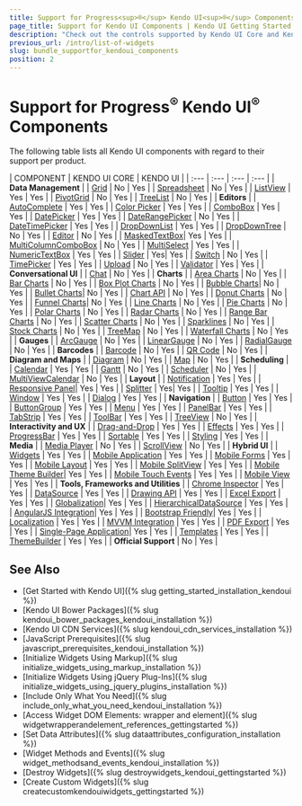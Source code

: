 ```yaml
---
title: Support for Progress<sup>®</sup> Kendo UI<sup>®</sup> Components
page_title: Support for Kendo UI Components | Kendo UI Getting Started
description: "Check out the controls supported by Kendo UI Core and Kendo UI."
previous_url: /intro/list-of-widgets
slug: bundle_supportfor_kendoui_components
position: 2
---
```


# Support for Progress<sup>®</sup> Kendo UI<sup>®</sup> Components

The following table lists all Kendo UI components with regard to their support per product.

| COMPONENT             | KENDO UI CORE     | KENDO UI     |
| :---                  | :---              | :---                      | :---                      |
| **Data Management**       |
| [Grid](http://demos.telerik.com/kendo-ui/grid/index)                  | <span class="tag-neutral">No</span>  | <span class="tag-success">Yes</span> |
| [Spreadsheet](http://demos.telerik.com/kendo-ui/spreadsheet/index)    | <span class="tag-neutral">No</span>  | <span class="tag-success">Yes</span> |
| [ListView](http://demos.telerik.com/kendo-ui/listview/index)          | <span class="tag-success">Yes</span> | <span class="tag-success">Yes</span> |
| [PivotGrid](http://demos.telerik.com/kendo-ui/pivotgrid/index)        | <span class="tag-neutral">No</span>  | <span class="tag-success">Yes</span> |
| [TreeList](http://demos.telerik.com/kendo-ui/treelist/index)          | <span class="tag-neutral">No</span>  | <span class="tag-success">Yes</span> |
| **Editors**               |
| [AutoComplete](http://demos.telerik.com/kendo-ui/autocomplete/index)  | <span class="tag-success">Yes</span> | <span class="tag-success">Yes</span> |
| [Color Picker](http://demos.telerik.com/kendo-ui/colorpicker/index)   | <span class="tag-success">Yes</span> | <span class="tag-success">Yes</span> |
| [ComboBox](http://demos.telerik.com/kendo-ui/combobox/index)          | <span class="tag-success">Yes</span> | <span class="tag-success">Yes</span> |
| [DatePicker](http://demos.telerik.com/kendo-ui/datepicker/index)      | <span class="tag-success">Yes</span> | <span class="tag-success">Yes</span> |
| [DateRangePicker](http://demos.telerik.com/kendo-ui/daterangepicker/index)      | <span class="tag-success">No</span> | <span class="tag-success">Yes</span> |
| [DateTimePicker](http://demos.telerik.com/kendo-ui/datetimepicker/index) | <span class="tag-success">Yes</span> | <span class="tag-success">Yes</span> |
| [DropDownList](http://demos.telerik.com/kendo-ui/dropdownlist/index)  | <span class="tag-success">Yes</span> | <span class="tag-success">Yes</span> |
| [DropDownTree](http://demos.telerik.com/kendo-ui/dropdowntree/index)  | <span class="tag-neutral">No</span> | <span class="tag-success">Yes</span> |
| [Editor](http://demos.telerik.com/kendo-ui/editor/index)              | <span class="tag-neutral">No</span>  | <span class="tag-success">Yes</span> |
| [MaskedTextBox](http://demos.telerik.com/kendo-ui/maskedtextbox/index)| <span class="tag-success">Yes</span> | <span class="tag-success">Yes</span> |
| [MultiColumnComboBox](http://demos.telerik.com/kendo-ui/multicolumncombobox/index)    | <span class="tag-neutral">No</span> | <span class="tag-success">Yes</span> |
| [MultiSelect](http://demos.telerik.com/kendo-ui/multiselect/index)    | <span class="tag-success">Yes</span> | <span class="tag-success">Yes</span> |
| [NumericTextBox](http://demos.telerik.com/kendo-ui/numerictextbox/index) | <span class="tag-success">Yes</span> | <span class="tag-success">Yes</span> |
| [Slider](http://demos.telerik.com/kendo-ui/slider/index)              | <span class="tag-success">Yes</span>| <span class="tag-success">Yes</span> |
| [Switch](http://demos.telerik.com/kendo-ui/switch/index)              | <span class="tag-neutral">No</span>  | <span class="tag-success">Yes</span> |
| [TimePicker](http://demos.telerik.com/kendo-ui/timepicker/index)      | <span class="tag-success">Yes</span> | <span class="tag-success">Yes</span> |
| [Upload](http://demos.telerik.com/kendo-ui/upload/index)              | <span class="tag-neutral">No</span>  | <span class="tag-success">Yes</span> |
| [Validator](http://demos.telerik.com/kendo-ui/validator/index)        | <span class="tag-success">Yes</span>  | <span class="tag-success">Yes</span> |
| **Conversational UI**     |
| [Chat](http://demos.telerik.com/kendo-ui/chat/index)                  | <span class="tag-neutral">No</span> | <span class="tag-success">Yes</span> |
| **Charts**                |
| [Area Charts](http://demos.telerik.com/kendo-ui/area-charts/index)    | <span class="tag-neutral">No</span> | <span class="tag-success">Yes</span> |
| [Bar Charts](http://demos.telerik.com/kendo-ui/bar-charts/index)      | <span class="tag-neutral">No</span> | <span class="tag-success">Yes</span> |
| [Box Plot Charts](http://demos.telerik.com/kendo-ui/box-plot-charts/index) | <span class="tag-neutral">No</span> | <span class="tag-success">Yes</span> |
| [Bubble Charts](http://demos.telerik.com/kendo-ui/bubble-charts/index)| <span class="tag-neutral">No</span> | <span class="tag-success">Yes</span> |
| [Bullet Charts](http://demos.telerik.com/kendo-ui/bullet-charts/index)| <span class="tag-neutral">No</span> | <span class="tag-success">Yes</span> |
| [Chart API](http://demos.telerik.com/kendo-ui/chart-api/index)        | <span class="tag-neutral">No</span> | <span class="tag-success">Yes</span> |
| [Donut Charts](http://demos.telerik.com/kendo-ui/donut-charts/index)  | <span class="tag-neutral">No</span> | <span class="tag-success">Yes</span> |
| [Funnel Charts](http://demos.telerik.com/kendo-ui/funnel-charts/index)| <span class="tag-neutral">No</span> | <span class="tag-success">Yes</span> |
| [Line Charts](http://demos.telerik.com/kendo-ui/line-charts/index)    | <span class="tag-neutral">No</span> | <span class="tag-success">Yes</span> |
| [Pie Charts](http://demos.telerik.com/kendo-ui/pie-charts/index)      | <span class="tag-neutral">No</span> | <span class="tag-success">Yes</span> |
| [Polar Charts](http://demos.telerik.com/kendo-ui/polar-charts/index)  | <span class="tag-neutral">No</span> | <span class="tag-success">Yes</span> |
| [Radar Charts](http://demos.telerik.com/kendo-ui/radar-charts/index)  | <span class="tag-neutral">No</span> | <span class="tag-success">Yes</span> |
| [Range Bar Charts](http://demos.telerik.com/kendo-ui/range-bar-charts/index) | <span class="tag-neutral">No</span> | <span class="tag-success">Yes</span> |
| [Scatter Charts](http://demos.telerik.com/kendo-ui/scatter-charts/index) | <span class="tag-neutral">No</span> | <span class="tag-success">Yes</span> |
| [Sparklines](http://demos.telerik.com/kendo-ui/sparklines/index)      | <span class="tag-neutral">No</span> | <span class="tag-success">Yes</span> |
| [Stock Charts](http://demos.telerik.com/kendo-ui/financial/index)     | <span class="tag-neutral">No</span> | <span class="tag-success">Yes</span> |
| [TreeMap](http://demos.telerik.com/kendo-ui/treemap/index)            | <span class="tag-neutral">No</span> | <span class="tag-success">Yes</span> |
| [Waterfall Charts](http://demos.telerik.com/kendo-ui/waterfall-charts/index) | <span class="tag-neutral">No</span> | <span class="tag-success">Yes</span> |
| **Gauges**                |
| [ArcGauge](http://demos.telerik.com/kendo-ui/arc-gauge/index)         | <span class="tag-neutral">No</span> | <span class="tag-success">Yes</span> |
| [LinearGauge](http://demos.telerik.com/kendo-ui/linear-gauge/index)   | <span class="tag-neutral">No</span> | <span class="tag-success">Yes</span> |
| [RadialGauge](http://demos.telerik.com/kendo-ui/radial-gauge/index)   | <span class="tag-neutral">No</span> | <span class="tag-success">Yes</span> |
| **Barcodes**              |
| [Barcode](http://demos.telerik.com/kendo-ui/barcode/index)            | <span class="tag-neutral">No</span> | <span class="tag-success">Yes</span> |
| [QR Code](http://demos.telerik.com/kendo-ui/qrcode/index)             | <span class="tag-neutral">No</span> | <span class="tag-success">Yes</span> |
| **Diagram and Maps**      |
| [Diagram](http://demos.telerik.com/kendo-ui/diagram/index)            | <span class="tag-neutral">No</span> | <span class="tag-success">Yes</span> |
| [Map](http://demos.telerik.com/kendo-ui/map/index)                    | <span class="tag-neutral">No</span> | <span class="tag-success">Yes</span> |
| **Scheduling**            |
| [Calendar](http://demos.telerik.com/kendo-ui/calendar/index)          | <span class="tag-success">Yes</span> | <span class="tag-success">Yes</span> |
| [Gantt](http://demos.telerik.com/kendo-ui/gantt/index)                | <span class="tag-neutral">No</span>  | <span class="tag-success">Yes</span> |
| [Scheduler](http://demos.telerik.com/kendo-ui/scheduler/index)        | <span class="tag-neutral">No</span>  | <span class="tag-success">Yes</span> |
| [MultiViewCalendar](http://demos.telerik.com/kendo-ui/multiviewcalendar/index) | <span class="tag-neutral">No</span>  | <span class="tag-success">Yes</span> |
| **Layout**                |
| [Notification](http://demos.telerik.com/kendo-ui/notification/index)  | <span class="tag-success">Yes</span> | <span class="tag-success">Yes</span> |
| [Responsive Panel](http://demos.telerik.com/kendo-ui/responsive-panel/index)| <span class="tag-success">Yes</span> | <span class="tag-success">Yes</span> |
| [Splitter](http://demos.telerik.com/kendo-ui/splitter/index)          | <span class="tag-success">Yes</span>| <span class="tag-success">Yes</span> |
| [Tooltip](http://demos.telerik.com/kendo-ui/tooltip/index)            | <span class="tag-success">Yes</span> | <span class="tag-success">Yes</span> |
| [Window](http://demos.telerik.com/kendo-ui/window/index)              | <span class="tag-success">Yes</span> | <span class="tag-success">Yes</span> |
| [Dialog](http://demos.telerik.com/kendo-ui/dialog/index)              | <span class="tag-success">Yes</span> | <span class="tag-success">Yes</span> |
| **Navigation**            |
| [Button](http://demos.telerik.com/kendo-ui/button/index)              | <span class="tag-success">Yes</span> | <span class="tag-success">Yes</span> |
| [ButtonGroup](http://demos.telerik.com/kendo-ui/buttongroup/index)    | <span class="tag-success">Yes</span> | <span class="tag-success">Yes</span> |
| [Menu](http://demos.telerik.com/kendo-ui/menu/index)                  | <span class="tag-success">Yes</span> | <span class="tag-success">Yes</span> |
| [PanelBar](http://demos.telerik.com/kendo-ui/panelbar/index)          | <span class="tag-success">Yes</span> | <span class="tag-success">Yes</span> |
| [TabStrip](http://demos.telerik.com/kendo-ui/tabstrip/index)          | <span class="tag-success">Yes</span> | <span class="tag-success">Yes</span> |
| [ToolBar](http://demos.telerik.com/kendo-ui/toolbar/index)            | <span class="tag-success">Yes</span> | <span class="tag-success">Yes</span> |
| [TreeView](http://demos.telerik.com/kendo-ui/treeview/index)          | <span class="tag-neutral">No</span>  | <span class="tag-success">Yes</span> |
| **Interactivity and UX**  |
| [Drag-and-Drop](http://demos.telerik.com/kendo-ui/dragdrop/index)     | <span class="tag-success">Yes</span> | <span class="tag-success">Yes</span> |
| [Effects](http://demos.telerik.com/kendo-ui/fx/expand)                | <span class="tag-success">Yes</span> | <span class="tag-success">Yes</span> |
| [ProgressBar](http://demos.telerik.com/kendo-ui/progressbar/index)    | <span class="tag-success">Yes</span> | <span class="tag-success">Yes</span> |
| [Sortable](http://demos.telerik.com/kendo-ui/sortable/index)          | <span class="tag-success">Yes</span> | <span class="tag-success">Yes</span> |
| [Styling](http://demos.telerik.com/kendo-ui/styling/index)            | <span class="tag-success">Yes</span> | <span class="tag-success">Yes</span> |
| **Media**  |
| [Media Player](http://demos.telerik.com/kendo-ui/mediaplayer/index)   | <span class="tag-neutral">No</span> | <span class="tag-success">Yes</span> |
| [ScrollView](http://demos.telerik.com/kendo-ui/scrollview/index)      | <span class="tag-neutral">No</span> | <span class="tag-success">Yes</span> |
| **Hybrid UI**     |
| [Widgets](http://demos.telerik.com/kendo-ui/m/index)                  | <span class="tag-success">Yes</span> | <span class="tag-success">Yes</span> |
| [Mobile Application](http://demos.telerik.com/kendo-ui/m/index)       | <span class="tag-success">Yes</span> | <span class="tag-success">Yes</span> |
| [Mobile Forms](http://demos.telerik.com/kendo-ui/m/index)             | <span class="tag-success">Yes</span> | <span class="tag-success">Yes</span> |
| [Mobile Layout](http://demos.telerik.com/kendo-ui/m/index)            | <span class="tag-success">Yes</span> | <span class="tag-success">Yes</span> |
| [Mobile SplitView](http://demos.telerik.com/kendo-ui/m/index)         | <span class="tag-success">Yes</span> | <span class="tag-success">Yes</span> |
| [Mobile Theme Builder](http://demos.telerik.com/kendo-ui/mobilethemebuilder)| <span class="tag-success">Yes</span> | <span class="tag-success">Yes</span> |
| [Mobile Touch Events](http://demos.telerik.com/kendo-ui/m/index)      | <span class="tag-success">Yes</span> | <span class="tag-success">Yes</span> |
| [Mobile View](http://demos.telerik.com/kendo-ui/m/index)              | <span class="tag-success">Yes</span> | <span class="tag-success">Yes</span> |
| **Tools, Frameworks and Utilities**   |
| [Chrome Inspector](https://chrome.google.com/webstore/category/apps)  | <span class="tag-success">Yes</span>   | <span class="tag-success">Yes</span> |
| [DataSource](http://demos.telerik.com/kendo-ui/datasource/index)      | <span class="tag-success">Yes</span>   | <span class="tag-success">Yes</span> |
| [Drawing API](http://demos.telerik.com/kendo-ui/drawing/index)        | <span class="tag-success">Yes</span> | <span class="tag-success">Yes</span> |
| [Excel Export](http://docs.telerik.com/kendo-ui/framework/excel/introduction) | <span class="tag-success">Yes</span> | <span class="tag-success">Yes</span> |
| [Globalization](http://demos.telerik.com/kendo-ui/globalization/index)| <span class="tag-success">Yes</span>   | <span class="tag-success">Yes</span> |
| [HierarchicalDataSource](http://docs.telerik.com/kendo-ui/framework/hierarchicaldatasource/overview) | <span class="tag-success">Yes</span> | <span class="tag-success">Yes</span> |
| [AngularJS Integration](http://demos.telerik.com/kendo-ui/integration/index)| <span class="tag-success">Yes</span> | <span class="tag-success">Yes</span> |
| [Bootstrap Friendly](http://demos.telerik.com/kendo-ui/integration/bootstrap)| <span class="tag-success">Yes</span> | <span class="tag-success">Yes</span> |
| [Localization](http://docs.telerik.com/kendo-ui/framework/localization/overview) | <span class="tag-success">Yes</span> | <span class="tag-success">Yes</span> |
| [MVVM Integration](http://demos.telerik.com/kendo-ui/mvvm/index)      | <span class="tag-success">Yes</span> | <span class="tag-success">Yes</span> |
| [PDF Export](http://demos.telerik.com/kendo-ui/pdf-export/index)      | <span class="tag-success">Yes</span> | <span class="tag-success">Yes</span> |
| [Single-Page Application](http://demos.telerik.com/kendo-ui/spa/index)| <span class="tag-success">Yes</span> | <span class="tag-success">Yes</span> |
| [Templates](http://demos.telerik.com/kendo-ui/templates/index)        | <span class="tag-success">Yes</span> | <span class="tag-success">Yes</span> |
| [ThemeBuilder](http://demos.telerik.com/kendo-ui/themebuilder)        | <span class="tag-success">Yes</span> | <span class="tag-success">Yes</span> |
| **Official Support**                                                  | <span class="tag-neutral">No</span>  | <span class="tag-success">Yes</span> |

## See Also

* [Get Started with Kendo UI]({% slug getting_started_installation_kendoui %})
* [Kendo UI Bower Packages]({% slug kendoui_bower_packages_kendoui_installation %})
* [Kendo UI CDN Services]({% slug kendoui_cdn_services_installation %})
* [JavaScript Prerequisites]({% slug javascript_prerequisites_kendoui_installation %})
* [Initialize Widgets Using Markup]({% slug initialize_widgets_using_markup_installation %})
* [Initialize Widgets Using jQuery Plug-Ins]({% slug initialize_widgets_using_jquery_plugins_installation %})
* [Include Only What You Need]({% slug include_only_what_you_need_kendoui_installation %})
* [Access Widget DOM Elements: wrapper and element]({% slug widgetwrapperandelement_references_gettingstarted %})
* [Set Data Attributes]({% slug dataattributes_configuration_installation %})
* [Widget Methods and Events]({% slug widget_methodsand_events_kendoui_installation %})
* [Destroy Widgets]({% slug destroywidgets_kendoui_gettingstarted %})
* [Create Custom Widgets]({% slug createcustomkendouiwidgets_gettingstarted %})
